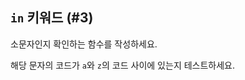 ## `in` 키워드 (#3)

소문자인지 확인하는 함수를 작성하세요.

<div class="hint">

해당 문자의 코드가 `a`와 `z`의 코드 사이에 있는지 테스트하세요.

</div>